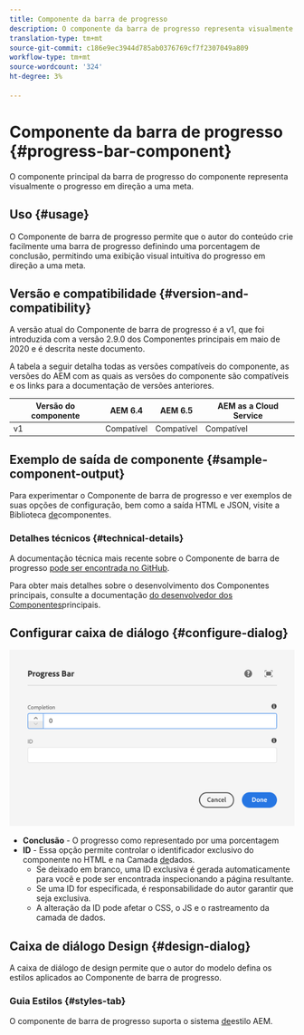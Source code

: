 ```yaml
---
title: Componente da barra de progresso
description: O componente da barra de progresso representa visualmente o progresso em direção a uma meta
translation-type: tm+mt
source-git-commit: c186e9ec3944d785ab0376769cf7f2307049a809
workflow-type: tm+mt
source-wordcount: '324'
ht-degree: 3%

---
```



# Componente da barra de progresso {#progress-bar-component}

O componente principal da barra de progresso do componente representa visualmente o progresso em direção a uma meta.

## Uso {#usage}

O Componente de barra de progresso permite que o autor do conteúdo crie facilmente uma barra de progresso definindo uma porcentagem de conclusão, permitindo uma exibição visual intuitiva do progresso em direção a uma meta.

## Versão e compatibilidade {#version-and-compatibility}

A versão atual do Componente de barra de progresso é a v1, que foi introduzida com a versão 2.9.0 dos Componentes principais em maio de 2020 e é descrita neste documento.

A tabela a seguir detalha todas as versões compatíveis do componente, as versões do AEM com as quais as versões do componente são compatíveis e os links para a documentação de versões anteriores.

| Versão do componente | AEM 6.4 | AEM 6.5 | AEM as a Cloud Service |
|---|---|---|---|
| v1 | Compatível | Compatível | Compatível |

## Exemplo de saída de componente {#sample-component-output}

Para experimentar o Componente de barra de progresso e ver exemplos de suas opções de configuração, bem como a saída HTML e JSON, visite a Biblioteca [de](https://adobe.com/go/aem_cmp_library_progress)componentes.

### Detalhes técnicos {#technical-details}

A documentação técnica mais recente sobre o Componente de barra de progresso [pode ser encontrada no GitHub](https://adobe.com/go/aem_cmp_tech_progress_v1).

Para obter mais detalhes sobre o desenvolvimento dos Componentes principais, consulte a documentação [do desenvolvedor dos Componentes](/help/developing/overview.md)principais.

## Configurar caixa de diálogo {#configure-dialog}

![Caixa de diálogo de edição do componente da barra de progresso](/help/assets/progress-bar-edit.png)

* **Conclusão** - O progresso como representado por uma porcentagem
* **ID** - Essa opção permite controlar o identificador exclusivo do componente no HTML e na Camada [de](/help/developing/data-layer/overview.md)dados.
   * Se deixado em branco, uma ID exclusiva é gerada automaticamente para você e pode ser encontrada inspecionando a página resultante.
   * Se uma ID for especificada, é responsabilidade do autor garantir que seja exclusiva.
   * A alteração da ID pode afetar o CSS, o JS e o rastreamento da camada de dados.

## Caixa de diálogo Design {#design-dialog}

A caixa de diálogo de design permite que o autor do modelo defina os estilos aplicados ao Componente de barra de progresso.

### Guia Estilos {#styles-tab}

O componente de barra de progresso suporta o sistema [de](/help/get-started/authoring.md#component-styling)estilo AEM.
